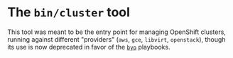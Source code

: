 # The `bin/cluster` tool

This tool was meant to be the entry point for managing OpenShift clusters,
running against different "providers" (`aws`, `gce`, `libvirt`, `openstack`),
though its use is now deprecated in favor of the [`byo`](../playbooks/byo)
playbooks.
